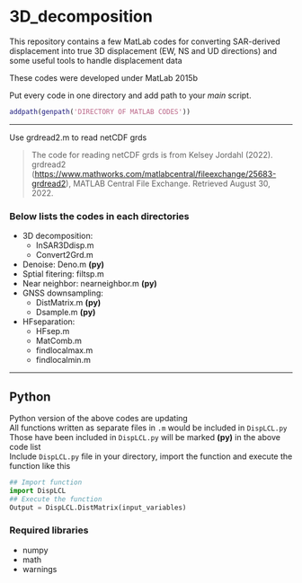 # 3D_decomposition
This repository contains a few MatLab codes for converting SAR-derived displacement into true 3D displacement (EW, NS and UD directions) and some useful tools to handle displacement data  

These codes were developed under MatLab 2015b  
  
Put every code in one directory and add path to your *main* script.  
```MatLab
addpath(genpath('DIRECTORY OF MATLAB CODES'))
```
 
---
Use grdread2.m to read netCDF grds
> The code for reading netCDF grds is from Kelsey Jordahl (2022). grdread2 (https://www.mathworks.com/matlabcentral/fileexchange/25683-grdread2), MATLAB Central File Exchange. Retrieved August 30, 2022.  

### Below lists the codes in each directories
- 3D decomposition: 
   * InSAR3Ddisp.m  
   * Convert2Grd.m
- Denoise: Deno.m **(py)**  
- Sptial fitering: filtsp.m  
- Near neighbor: nearneighbor.m **(py)**  
- GNSS downsampling:
   * DistMatrix.m **(py)**
   * Dsample.m **(py)**
- HFseparation:
  * HFsep.m
  * MatComb.m
  * findlocalmax.m
  * findlocalmin.m

---
## Python
Python version of the above codes are updating  
All functions written as separate files in `.m` would be included in `DispLCL.py`  
Those have been included in `DispLCL.py` will be marked **(py)** in the above code list  
Include `DispLCL.py` file in your directory, import the function and execute the function like this  

```python
## Import function
import DispLCL
## Execute the function
Output = DispLCL.DistMatrix(input_variables)
```
### Required libraries
- numpy
- math
- warnings
